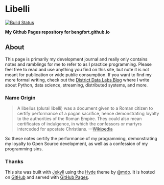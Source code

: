 # Libelli

[![Build Status](https://travis-ci.org/bbengfort/bbengfort.github.io.svg?branch=master)](https://travis-ci.org/bbengfort/bbengfort.github.io)

**My Github Pages repository for bengfort.github.io**

## About

This page is primarily my development journal and really only contains notes and ramblings for me to refer to as I practice programming. Please feel free to read and use anything you find on this site, but note it is not meant for publication or wide public consumption. If you want to find my more formal writing, check out the [District Data Labs Blog](http://blog.districtdatalabs.com/) where I write about Python, data science, streaming, distributed systems, and more.

### Name Origin

> A libellus (plural libelli) was a document given to a Roman citizen to certify performance of a pagan sacrifice, hence demonstrating loyalty to the authorities of the Roman Empire. They could also mean certificates of indulgence, in which the confessors or martyrs interceded for apostate Christians. &mdash;[Wikipedia](https://en.wikipedia.org/wiki/Libellus)

So these notes certify the performance of my programming, demonstrating my loyalty to Open Source development, as well as a confession of my programming sins.

### Thanks

This site was built with [Jekyll](http://jekyllrb.com/) using the [Hyde](http://hyde.getpoole.com/) theme by [@mdo](https://twitter.com/mdo). It is hosted on [GitHub](https://github.com/bbengfort/bbengfort.github.io/) and served with [GitHub Pages](https://pages.github.com/).
